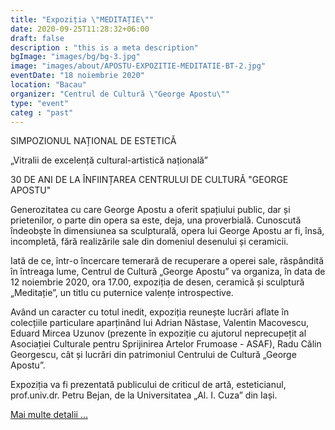 ```yaml
---
title: "Expoziția \"MEDITAȚIE\""
date: 2020-09-25T11:28:32+06:00
draft: false
description : "this is a meta description"
bgImage: "images/bg/bg-3.jpg"
image: "images/about/APOSTU-EXPOZITIE-MEDITATIE-BT-2.jpg"
eventDate: "18 noiembrie 2020"
location: "Bacau"
organizer: "Centrul de Cultură \"George Apostu\""
type: "event"
categ : "past"
---
```



SIMPOZIONUL NAȚIONAL DE ESTETICĂ 

„Vitralii de excelență cultural-artistică națională”

30 DE ANI DE LA ÎNFIINȚAREA CENTRULUI DE CULTURĂ "GEORGE APOSTU"

Generozitatea cu care George Apostu a oferit spațiului public, dar și prietenilor, o parte din opera sa este, deja, una proverbială. Cunoscută îndeobște în dimensiunea sa sculpturală, opera lui George Apostu ar fi, însă, incompletă, fără realizările sale din domeniul desenului și ceramicii.

Iată de ce, într-o încercare temerară de recuperare a operei sale, răspândită în întreaga lume, Centrul de Cultură „George Apostu” va organiza, în data de 12 noiembrie 2020, ora 17.00, expoziția de desen, ceramică și sculptură „Meditație”, un titlu cu puternice valențe introspective.

Având un caracter cu totul inedit, expoziția reunește lucrări aflate în colecțiile particulare aparținând lui Adrian Năstase, Valentin Macovescu, Eduard Mircea Uzunov (prezente în expoziție cu ajutorul neprecupețit al Asociației Culturale pentru Sprijinirea Artelor Frumoase - ASAF),  Radu Călin Georgescu, cât și lucrări din patrimoniul Centrului de Cultură „George Apostu”.

Expoziția va fi prezentată publicului de criticul de artă, esteticianul, prof.univ.dr. Petru Bejan, de la Universitatea „Al. I. Cuza” din Iași.

[Mai multe detalii ...](http://centrulapostu.ro/__trashed-2/)